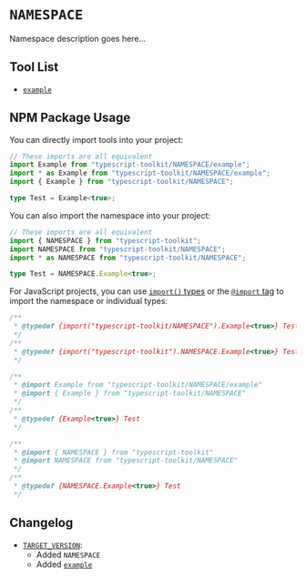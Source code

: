 # `NAMESPACE`
Namespace description goes here...


## Tool List
- [`example`](./example/)


## NPM Package Usage
You can directly import tools into your project:
```ts
// These imports are all equivalent
import Example from "typescript-toolkit/NAMESPACE/example";
import * as Example from "typescript-toolkit/NAMESPACE/example";
import { Example } from "typescript-toolkit/NAMESPACE";

type Test = Example<true>;
```

You can also import the namespace into your project:
```ts
// These imports are all equivalent
import { NAMESPACE } from "typescript-toolkit";
import NAMESPACE from "typescript-toolkit/NAMESPACE";
import * as NAMESPACE from "typescript-toolkit/NAMESPACE";

type Test = NAMESPACE.Example<true>;
```

For JavaScript projects, you can use [`import()` types](https://www.typescriptlang.org/docs/handbook/modules/reference.html#import-types) or the [`@import` tag](https://www.typescriptlang.org/docs/handbook/jsdoc-supported-types.html#import) to import the namespace or individual types:
```js
/**
 * @typedef {import("typescript-toolkit/NAMESPACE").Example<true>} Test
 */
/**
 * @typedef {import("typescript-toolkit").NAMESPACE.Example<true>} Test
 */

/**
 * @import Example from "typescript-toolkit/NAMESPACE/example"
 * @import { Example } from "typescript-toolkit/NAMESPACE"
 */
/**
 * @typedef {Example<true>} Test
 */

/**
 * @import { NAMESPACE } from "typescript-toolkit"
 * @import NAMESPACE from "typescript-toolkit/NAMESPACE"
 */
/**
 * @typedef {NAMESPACE.Example<true>} Test
 */
```


## Changelog
- [`TARGET_VERSION`](https://github.com/FusedKush/typescript-toolkit/releases/TARGET_VERSION):
  - Added `NAMESPACE`
  - Added [`example`](./example/)
